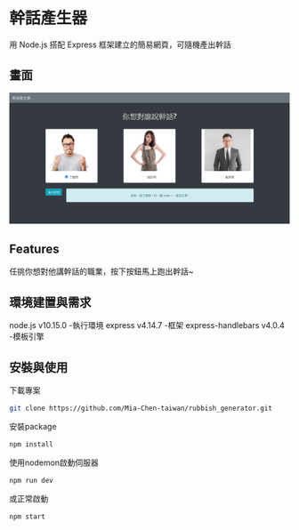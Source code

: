 # 幹話產生器

用 Node.js 搭配 Express 框架建立的簡易網頁，可隨機產出幹話

## 畫面

![網頁截圖](rubbish_generator.png)

## Features

任挑你想對他講幹話的職業，按下按鈕馬上跑出幹話~

## 環境建置與需求

node.js v10.15.0 -執行環境 express v4.14.7 -框架 express-handlebars v4.0.4 -模板引擎

## 安裝與使用

下載專案

```bash
git clone https://github.com/Mia-Chen-taiwan/rubbish_generator.git
```

安裝package

```bash
npm install
```

使用nodemon啟動伺服器

```bash
npm run dev
```

或正常啟動

```bash
npm start
```